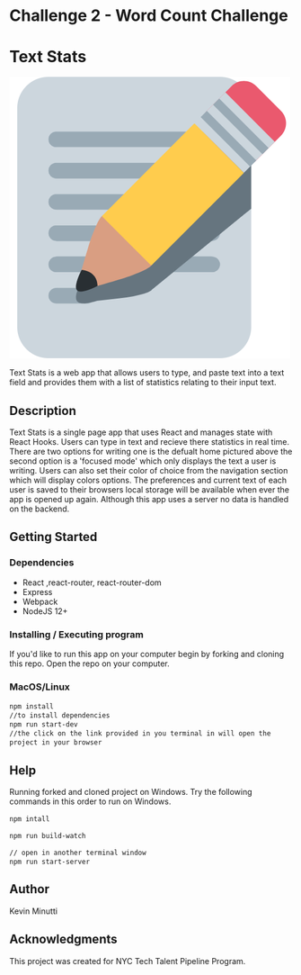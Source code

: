 # Challenge 2 - Word Count Challenge

# Text Stats

![alt text](https://github.com/K-minutti/TTP/blob/main/public/favicon.ico)

Text Stats is a web app that allows users to type, and paste text into a text field and provides them with a list of statistics relating to their input text.

## Description

Text Stats is a single page app that uses React and manages state with React Hooks. Users can type in text and recieve there statistics in real time. There are two options for writing one is the defualt home pictured above the second option is a 'focused mode' which only displays the text a user is writing. Users can also set their color of choice from the navigation section which will display colors options. The preferences and current text of each user is saved to their browsers local storage will be available when ever the app is opened up again.
Although this app uses a server no data is handled on the backend.

## Getting Started

### Dependencies

- React ,react-router, react-router-dom
- Express
- Webpack
- NodeJS 12+

### Installing / Executing program

If you'd like to run this app on your computer begin by forking and cloning this repo. Open the repo on your computer.

### MacOS/Linux

```
npm install
//to install dependencies
npm run start-dev
//the click on the link provided in you terminal in will open the project in your browser
```

## Help

Running forked and cloned project on Windows. Try the following commands in this order to run on Windows.

```
npm intall
```

```
npm run build-watch
```

```
// open in another terminal window
npm run start-server
```

## Author

Kevin Minutti

## Acknowledgments

This project was created for NYC Tech Talent Pipeline Program.
